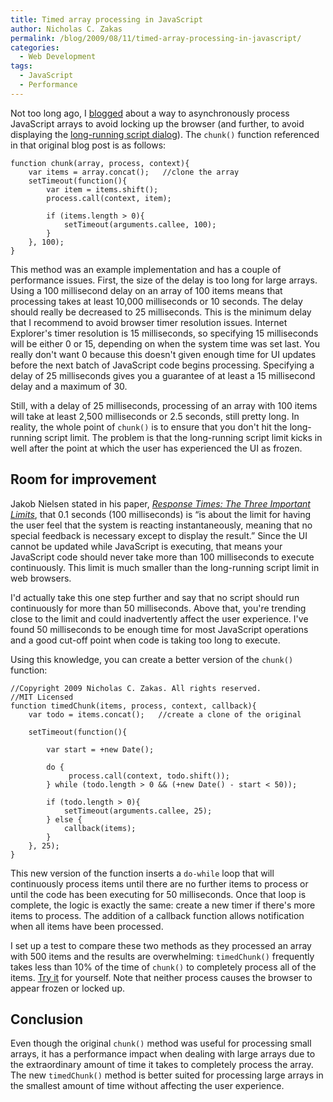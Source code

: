 ```yaml
---
title: Timed array processing in JavaScript
author: Nicholas C. Zakas
permalink: /blog/2009/08/11/timed-array-processing-in-javascript/
categories:
  - Web Development
tags:
  - JavaScript
  - Performance
---
```

Not too long ago, I [blogged][1] about a way to asynchronously process JavaScript arrays to avoid locking up the browser (and further, to avoid displaying the [long-running script dialog][2]). The `chunk()` function referenced in that original blog post is as follows:

    function chunk(array, process, context){
        var items = array.concat();   //clone the array
        setTimeout(function(){
            var item = items.shift();
            process.call(context, item);
    
            if (items.length > 0){
                setTimeout(arguments.callee, 100);
            }
        }, 100);
    }

This method was an example implementation and has a couple of performance issues. First, the size of the delay is too long for large arrays. Using a 100 millisecond delay on an array of 100 items means that processing takes at least 10,000 milliseconds or 10 seconds. The delay should really be decreased to 25 milliseconds. This is the minimum delay that I recommend to avoid browser timer resolution issues. Internet Explorer's timer resolution is 15 milliseconds, so specifying 15 milliseconds will be either 0 or 15, depending on when the system time was set last. You really don't want 0 because this doesn't given enough time for UI updates before the next batch of JavaScript code begins processing. Specifying a delay of 25 milliseconds gives you a guarantee of at least a 15 millisecond delay and a maximum of 30.

Still, with a delay of 25 milliseconds, processing of an array with 100 items will take at least 2,500 milliseconds or 2.5 seconds, still pretty long. In reality, the whole point of `chunk()` is to ensure that you don't hit the long-running script limit. The problem is that the long-running script limit kicks in well after the point at which the user has experienced the UI as frozen.

## Room for improvement

Jakob Nielsen stated in his paper, [<cite>Response Times: The Three Important Limits</cite>][3], that 0.1 seconds (100 milliseconds) is &#8220;is about the limit for having the user feel that the system is reacting instantaneously, meaning that no special feedback is necessary except to display the result.&#8221; Since the UI cannot be updated while JavaScript is executing, that means your JavaScript code should never take more than 100 milliseconds to execute continuously. This limit is much smaller than the long-running script limit in web browsers.

I'd actually take this one step further and say that no script should run continuously for more than 50 milliseconds. Above that, you're trending close to the limit and could inadvertently affect the user experience. I've found 50 milliseconds to be enough time for most JavaScript operations and a good cut-off point when code is taking too long to execute.

Using this knowledge, you can create a better version of the `chunk()` function:

    //Copyright 2009 Nicholas C. Zakas. All rights reserved.
    //MIT Licensed
    function timedChunk(items, process, context, callback){
        var todo = items.concat();   //create a clone of the original
    
        setTimeout(function(){
    
            var start = +new Date();
    
            do {
                 process.call(context, todo.shift());
            } while (todo.length > 0 && (+new Date() - start < 50));
    
            if (todo.length > 0){
                setTimeout(arguments.callee, 25);
            } else {
                callback(items);
            }
        }, 25);
    }

This new version of the function inserts a `do-while` loop that will continuously process items until there are no further items to process or until the code has been executing for 50 milliseconds. Once that loop is complete, the logic is exactly the same: create a new timer if there's more items to process. The addition of a callback function allows notification when all items have been processed.

I set up a test to compare these two methods as they processed an array with 500 items and the results are overwhelming: `timedChunk()` frequently takes less than 10% of the time of `chunk()` to completely process all of the items. [Try it][4] for yourself. Note that neither process causes the browser to appear frozen or locked up.

## Conclusion

Even though the original `chunk()` method was useful for processing small arrays, it has a performance impact when dealing with large arrays due to the extraordinary amount of time it takes to completely process the array. The new `timedChunk()` method is better suited for processing large arrays in the smallest amount of time without affecting the user experience.

 [1]: {{site.url}}/blog/2009/01/13/speed-up-your-javascript-part-1/
 [2]: {{site.url}}/blog/2009/01/05/what-determines-that-a-script-is-long-running/
 [3]: http://www.useit.com/papers/responsetime.html
 [4]: {{site.url}}/experiments/javascript/performance/array-processing/
